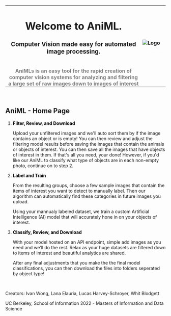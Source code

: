<!-- /* Apply this to your `table` element. */ -->
<style type="text/css">
    #page tr, #page th {
        padding: 0; 
        margin: 0;
        }
</style>

<!-- And this to your table's `td` elements. */ -->
<table border="0" align="left"> 
        <tr id="page">
            <th id="page">
                <h1 class="cap">Welcome to AniML. </h1> 
                <h3 class="cap">Computer Vision made easy for automated image processing.</h3>
                <br>
                <font font-family='Poppins', sans-serif; font-size= 1.1em; font-weight= 300; line-height= 1.7em; color= "gray";>
                AniMLs is an easy tool for the rapid creation of computer vision systems for analyzing and filtering<br> a large set of raw images down to images of interest
                </font>
            </th>
            <th id="page">
            <img style='vertical-align:left;' src="static/website_images/animl_logo.png" alt="Logo" width=”500″ height=”600″>
            <font color="white">------</font>
            </th>
        </tr>
</table>
<!-- <div style='vertical-align:middle; display:inline;'>
text text
<h1 class="cap">Welcome to AniMLs. </h1> 
<h1 class="cap">Computer Vision made easy for automated image processing.</h1>
</div> -->

<p><font color="white">------</font></p>

## AniML - Home Page

<html>
<head>
    <title>AniML Detect with YOLOv5</title>
    <script src="https://code.jquery.com/jquery-3.5.1.min.js" integrity="sha256-9/aliU8dGd2tb6OSsuzixeV4y/faTqgFtohetphbbj0=" crossorigin="anonymous"></script>
    <script src="https://stackpath.bootstrapcdn.com/bootstrap/4.5.2/js/bootstrap.min.js"></script>
    <link rel="stylesheet" href="../static/css/styles.css">
    <link rel="stylesheet" href="../static/css/mystyle.css">
    <link rel="stylesheet" href="../static/css/style3.css">
    <link rel="stylesheet" href="https://stackpath.bootstrapcdn.com/bootstrap/4.5.2/css/bootstrap.min.css" integrity="sha384-JcKb8q3iqJ61gNV9KGb8thSsNjpSL0n8PARn9HuZOnIxN0hoP+VmmDGMN5t9UJ0Z"
        crossorigin="anonymous">
</head>
</html>

1. <span style="color:black"> **Filter, Review, and Download**</span>


    Upload your unfiltered images and we'll auto sort them by if the image contains an object or is empty! You can then review and adjust the filtering model results before saving the images that contain the animals or objects of interest. You can then save all the images that have objects of interest in them. If that's all you need, your done! However, if you'd like our AniML to classify what type of objects are in each non-empty photo, continue on to step 2.

2. <span style="color:black"> **Label and Train**</span>

    From the resulting groups, choose a few sample images that contain the items of interest you want to detect to manually label. Then our algorithm can automatically find these categories in future images you upload.

    Using your mannualy labeled dataset, we train a custom Artificial Intelligence (AI) model that will accurately hone in on your objects of interest.

3. <span style="color:black"> **Classify, Review, and Download**</span>

    With your model hosted on an API endpoint, simple add images as you need and we’ll do the rest. Relax as your huge datasets are filtered down to items of interest and beautiful analytics are shared.

    After any final adjustments that you make the the final model classifications, you can then download the files into folders seperated by object type! 

&nbsp;
   
Creators:
Ivan Wong,
Lana Elauria,
Lucas Harvey-Schroyer,
Whit Blodgett

UC Berkeley, School of Information 2022 - Masters of Information and Data Science

